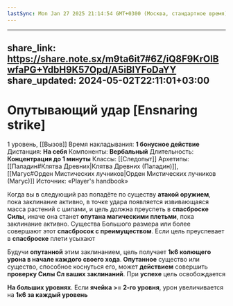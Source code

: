 ```yaml
---
lastSync: Mon Jan 27 2025 21:14:54 GMT+0300 (Москва, стандартное время)
---
```

---
share_link: https://share.note.sx/m9ta6it7#6Z/iQ8F9KrOIBwfaPG+YdbH9K57Opd/A5iBlYFoDaYY
share_updated: 2024-05-02T22:11:01+03:00
---
# Опутывающий удар [Ensnaring strike]
1 уровень, [[Вызов]]
Время накладывания: **1 бонусное действие**
Дистанция: **На себя**
Компоненты: **Вербальный**
Длительность: **Концентрация до 1 минуты**
Классы: [[Следопыт]]
Архетипы: [[Паладин#Клятва Древних|Клятва Древних (Паладин)]], [[Магус#Орден Мистических лучников|Орден Мистических лучников (Магус)]]
Источник: «Player's handbook»

Когда вы в следующий раз попадёте по существу **атакой оружием**, пока заклинание активно, в точке удара появляется извивающаяся масса растений с шипами, и цель должна преуспеть в **спасброске Силы**, иначе она станет **опутана магическими плетьми**, пока заклинание активно. Существа Большого размера или более совершают этот **спасбросок с преимуществом**. Если цель преуспевает в **спасброске** плети усыхают

Будучи **опутанной** этим заклинанием, цель получает **1к6 колющего урона в начале каждого своего хода**. **Опутанное** существо или существо, способное коснуться его, может **действием** совершить **проверку Силы Сл ваших заклинаний**. При **успехе** цель освобождается

**На больших уровнях**. Если **ячейка >= 2-го уровня**, урон увеличивается на **1к6 за каждый уровень**